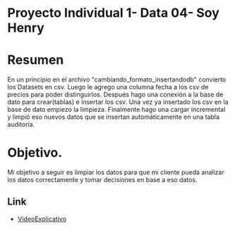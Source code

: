 
# Proyecto Individual 1- Data 04- Soy Henry 




# Resumen

  En un principio en el archivo "cambiando_formato_insertandodb" convierto los Datasets en csv. Luego le agrego una columna fecha a los csv de precios para poder distinguirlos.
 Después hago una conexión a la base de dato para crear(tablas) e insertar los csv.
 Una vez ya insertado los csv en la base de dato empiezo la limpieza.
 Finalmente hago una cargar incremental y limpió eso nuevos datos que se insertan automáticamente en una tabla auditoría.

# Objetivo.

Mi objetivo a seguir es limpiar los datos para que mi cliente pueda analizar los datos correctamente y tomar decisiones en base a eso datos.








## Link

- [VideoExplicativo](https://youtu.be/lRaHG27Se9M)

